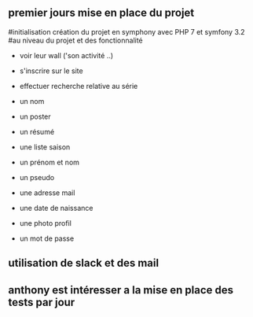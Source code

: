 ## premier jours mise en place du projet 
#initialisation
création du projet en symphony avec PHP 7 et symfony 3.2
#au niveau du projet et des fonctionnalité 

- voir leur wall ('son activité ..)
- s'inscrire sur le site 
- effectuer recherche relative au série 

- un nom 
- un poster 
- un résumé 
- une liste saison 

- un prénom et nom 
- un pseudo 
- une adresse mail 
- une date de naissance 
- une photo profil
- un mot de passe 
## utilisation de slack et des mail
## anthony est intéresser a la mise en place des tests par jour
